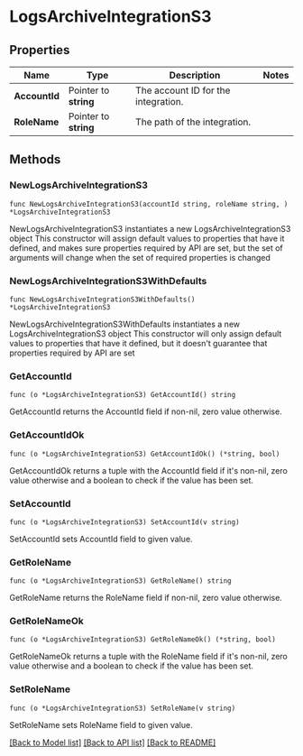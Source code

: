 # LogsArchiveIntegrationS3

## Properties

Name | Type | Description | Notes
------------ | ------------- | ------------- | -------------
**AccountId** | Pointer to **string** | The account ID for the integration. | 
**RoleName** | Pointer to **string** | The path of the integration. | 

## Methods

### NewLogsArchiveIntegrationS3

`func NewLogsArchiveIntegrationS3(accountId string, roleName string, ) *LogsArchiveIntegrationS3`

NewLogsArchiveIntegrationS3 instantiates a new LogsArchiveIntegrationS3 object
This constructor will assign default values to properties that have it defined,
and makes sure properties required by API are set, but the set of arguments
will change when the set of required properties is changed

### NewLogsArchiveIntegrationS3WithDefaults

`func NewLogsArchiveIntegrationS3WithDefaults() *LogsArchiveIntegrationS3`

NewLogsArchiveIntegrationS3WithDefaults instantiates a new LogsArchiveIntegrationS3 object
This constructor will only assign default values to properties that have it defined,
but it doesn't guarantee that properties required by API are set

### GetAccountId

`func (o *LogsArchiveIntegrationS3) GetAccountId() string`

GetAccountId returns the AccountId field if non-nil, zero value otherwise.

### GetAccountIdOk

`func (o *LogsArchiveIntegrationS3) GetAccountIdOk() (*string, bool)`

GetAccountIdOk returns a tuple with the AccountId field if it's non-nil, zero value otherwise
and a boolean to check if the value has been set.

### SetAccountId

`func (o *LogsArchiveIntegrationS3) SetAccountId(v string)`

SetAccountId sets AccountId field to given value.


### GetRoleName

`func (o *LogsArchiveIntegrationS3) GetRoleName() string`

GetRoleName returns the RoleName field if non-nil, zero value otherwise.

### GetRoleNameOk

`func (o *LogsArchiveIntegrationS3) GetRoleNameOk() (*string, bool)`

GetRoleNameOk returns a tuple with the RoleName field if it's non-nil, zero value otherwise
and a boolean to check if the value has been set.

### SetRoleName

`func (o *LogsArchiveIntegrationS3) SetRoleName(v string)`

SetRoleName sets RoleName field to given value.



[[Back to Model list]](../README.md#documentation-for-models) [[Back to API list]](../README.md#documentation-for-api-endpoints) [[Back to README]](../README.md)


